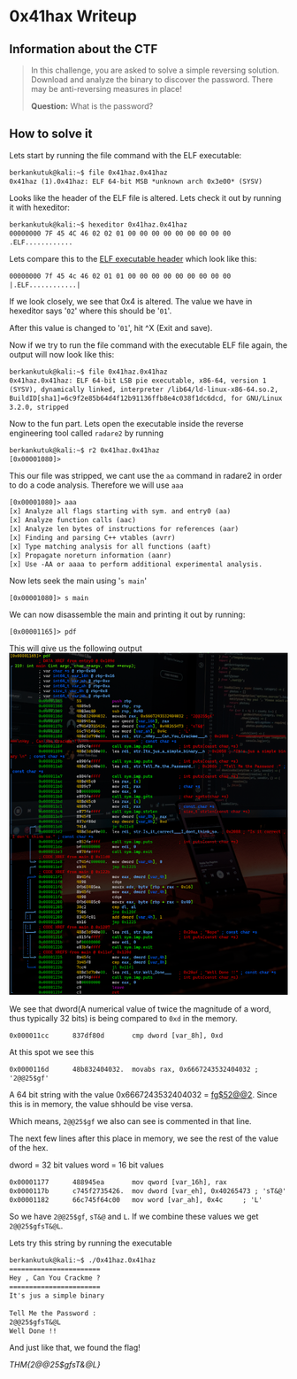 # 0x41hax Writeup

## Information about the CTF
> In this challenge, you are asked to solve a simple reversing solution. Download and analyze the binary to discover the password. There may be anti-reversing measures in place!
> 
> **Question:** What is the password?

## How to solve it
Lets start by running the file command with the ELF executable:  
```console
berkankutuk@kali:~$ file 0x41haz.0x41haz
0x41haz (1).0x41haz: ELF 64-bit MSB *unknown arch 0x3e00* (SYSV)
```

Looks like the header of the ELF file is altered. Lets check it out by running it with hexeditor:  
```console
berkankutuk@kali:~$ hexeditor 0x41haz.0x41haz
00000000 7F 45 4C 46 02 02 01 00 00 00 00 00 00 00 00 00  .ELF............
```

Lets compare this to the [ELF executable header](en.wikipedia.org/wiki/Executable_and_Linkable_Format) which look like this:
```
00000000 7f 45 4c 46 02 01 01 00 00 00 00 00 00 00 00 00 |.ELF............|
```

If we look closely, we see that 0x4 is altered. The value we have in hexeditor says '`02`' where this should be '`01`'.

After this value is changed to '`01`', hit ^X (Exit and save).

Now if we try to run the file command with the executable ELF file again, the output will now look like this:
```console
berkankutuk@kali:~$ file 0x41haz.0x41haz
0x41haz.0x41haz: ELF 64-bit LSB pie executable, x86-64, version 1 (SYSV), dynamically linked, interpreter /lib64/ld-linux-x86-64.so.2, BuildID[sha1]=6c9f2e85b64d4f12b91136ffb8e4c038f1dc6dcd, for GNU/Linux 3.2.0, stripped
```

Now to the fun part. Lets open the executable inside the reverse engineering tool called `radare2` by running
```console
berkankutuk@kali:~$ r2 0x41haz.0x41haz
[0x00001080]>
```

This our file was stripped, we cant use the `aa` command in radare2 in order to do a code analysis. Therefore we will use `aaa`
```console
[0x00001080]> aaa
[x] Analyze all flags starting with sym. and entry0 (aa)
[x] Analyze function calls (aac)
[x] Analyze len bytes of instructions for references (aar)
[x] Finding and parsing C++ vtables (avrr)
[x] Type matching analysis for all functions (aaft)
[x] Propagate noreturn information (aanr)
[x] Use -AA or aaaa to perform additional experimental analysis.
```

Now lets seek the main using '`s main`'
```console
[0x00001080]> s main
```

We can now disassemble the main and printing it out by running:
```console
[0x00001165]> pdf
```
This will give us the following output
![Radare2 output](0x41haz-radare2.png)

We see that dword(A numerical value of twice the magnitude of a word, thus typically 32 bits) is being compared to `0xd` in the memory.
```assembly
0x000011cc      837df80d       cmp dword [var_8h], 0xd
```

At this spot we see this
```assembly
0x0000116d      48b832404032.  movabs rax, 0x6667243532404032 ; '2@@25$gf'
```

A 64 bit string with the value 0x6667243532404032 = [fg$52@@2](https://gchq.github.io/CyberChef/#recipe=From_Hex('Auto')&input=MHg2NjY3MjQzNTMyNDA0MDMy). Since this is in memory, the value shhould be vise versa. 

Which means, `2@@25$gf` we also can see is commented in that line.

The next few lines after this place in memory, we see the rest of the value of the hex.

dword = 32 bit values
word = 16 bit values

```assembly
0x00001177      488945ea       mov qword [var_16h], rax
0x0000117b      c745f2735426.  mov dword [var_eh], 0x40265473 ; 'sT&@'
0x00001182      66c745f64c00   mov word [var_ah], 0x4c     ; 'L'
```

So we have `2@@25$gf`, `sT&@` and `L`. If we combine these values we get `2@@25$gfsT&@L`.

Lets try this string by running the executable
```console
berkankutuk@kali:~$ ./0x41haz.0x41haz
=======================
Hey , Can You Crackme ?
=======================
It's jus a simple binary

Tell Me the Password :
2@@25$gfsT&@L
Well Done !!
```

And just like that, we found the flag!

_THM{2@@25$gfsT&@L}_